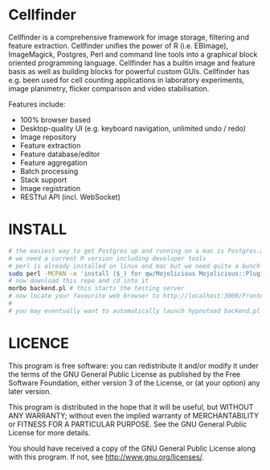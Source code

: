 Cellfinder
========

Cellfinder is a comprehensive framework for image storage, filtering and feature extraction. Cellfinder unifies the power of R (i.e. EBImage), ImageMagick, Postgres, Perl and command line tools into a graphical block oriented programming language. Cellfinder has a builtin image and feature basis as well as building blocks for powerful custom GUIs. Cellfinder has e.g. been used for cell counting applications in laboratory experiments, image planimetry, flicker comparison and video stabilisation.

Features include:
 * 100% browser based
 * Desktop-quality UI (e.g. keyboard navigation, unlimited undo / redo)
 * Image repository
 * Feature extraction
 * Feature database/editor
 * Feature aggregation
 * Batch processing
 * Stack support
 * Image registration
 * RESTful API (incl. WebSocket)

INSTALL
=====
```bash
# the easiest way to get Postgres up and running on a mac is Postgres.app
# we need a current R version including developer tools
# perl is already installed on linux and mac but we need quite a bunch of non-core perl modules
sudo perl -MCPAN -e 'install ($_) for qw/Mojolicious Mojolicious::Plugin::Database Mojolicious::Plugin::RenderFile SQL::Abstract::More Apache::Session::File Spreadsheet::WriteExcel DBD::Pg ImageMagick Statistics::R/'
# now download this repo and cd into it
morbo backend.pl # this starts the testing server
# now locate your favourite web browser to http://localhost:3000/Frontend/index.html
#
# you may eventually want to automatically launch hypnotoad backend.pl (production server) 
```

LICENCE
=====
This program is free software: you can redistribute it and/or modify
it under the terms of the GNU General Public License as published by
the Free Software Foundation, either version 3 of the License, or
(at your option) any later version.

This program is distributed in the hope that it will be useful,
but WITHOUT ANY WARRANTY; without even the implied warranty of
MERCHANTABILITY or FITNESS FOR A PARTICULAR PURPOSE.  See the
GNU General Public License for more details.

You should have received a copy of the GNU General Public License
along with this program.  If not, see <http://www.gnu.org/licenses/>.


